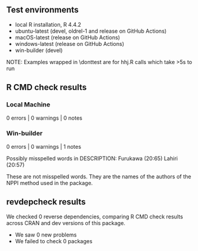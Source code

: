 ## Test environments
* local R installation, R 4.4.2
* ubuntu-latest (devel, oldrel-1 and release on GitHub Actions)
* macOS-latest (release on GitHub Actions)
* windows-latest (release on GitHub Actions)
* win-builder (devel)

  
NOTE: Examples wrapped in \donttest are for hhj.R calls which take >5s to run


## R CMD check results

### Local Machine

0 errors | 0 warnings | 0 notes


### Win-builder

0 errors | 0 warnings | 1 notes

Possibly misspelled words in DESCRIPTION:
  Furukawa (20:65)
  Lahiri (20:57)
  
These are not misspelled words. They are the names of the authors of the NPPI method used in the package.


## revdepcheck results

We checked 0 reverse dependencies, comparing R CMD check results across CRAN and dev versions of this package.

 * We saw 0 new problems
 * We failed to check 0 packages


